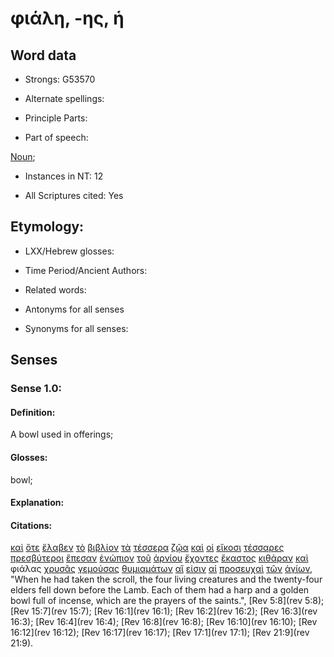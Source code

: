 # φιάλη, -ης, ἡ 

<!-- Status: S2=NeedsFinalCheck -->
<!-- Lexica used for edits: BDAG, FFM, LN, A-S -->

## Word data

* Strongs: G53570

* Alternate spellings:

* Principle Parts: 

* Part of speech: 

[Noun](http://ugg.readthedocs.io/en/latest/noun.html); 

* Instances in NT: 12

* All Scriptures cited: Yes

## Etymology: 

* LXX/Hebrew glosses: 

* Time Period/Ancient Authors: 

* Related words: 

* Antonyms for all senses

* Synonyms for all senses: 

## Senses 

### Sense 1.0:

#### Definition: 

A bowl used in offerings;

#### Glosses:

bowl;

#### Explanation:

#### Citations:

[καὶ](../G25320/01.md) [ὅτε](../G37530/01.md) [ἔλαβεν](../G29830/01.md) [τὸ](../G35880/01.md) [βιβλίον](../G09750/01.md) [τὰ](../G35880/01.md) [τέσσερα](../G50640/01.md) [ζῷα](../G22260/01.md) [καὶ](../G25320/01.md) [οἱ](../G35880/01.md) [εἴκοσι](../G15010/01.md) [τέσσαρες](../G50640/01.md) [πρεσβύτεροι](../G42450/01.md) [ἔπεσαν](../G40980/01.md) [ἐνώπιον](../G17990/01.md) [τοῦ](../G35880/01.md) [ἀρνίου](../G07210/01.md) [ἔχοντες](../G21920/01.md) [ἕκαστος](../G15380/01.md) [κιθάραν](../G27880/01.md) [καὶ](../G25320/01.md) φιάλας [χρυσᾶς](../G55520/01.md) [γεμούσας](../G10730/01.md) [θυμιαμάτων](../G23680/01.md) [αἵ](../G37390/01.md) [εἰσιν](../G99999/01.md) [αἱ](../G35880/01.md) [προσευχαὶ](../G43350/01.md) [τῶν](../G35880/01.md) [ἁγίων](../G00400/01.md), "When he had taken the scroll, the four living creatures and the twenty-four elders fell down before the Lamb. Each of them had a harp and a golden bowl full of incense, which are the prayers of the saints.", [Rev 5:8](rev 5:8); [Rev 15:7](rev 15:7); [Rev 16:1](rev 16:1); [Rev 16:2](rev 16:2); [Rev 16:3](rev 16:3); [Rev 16:4](rev 16:4); [Rev 16:8](rev 16:8); [Rev 16:10](rev 16:10); [Rev 16:12](rev 16:12); [Rev 16:17](rev 16:17); [Rev 17:1](rev 17:1); [Rev 21:9](rev 21:9).  

